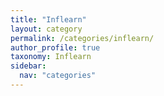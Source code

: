 ```yaml
---
title: "Inflearn"
layout: category
permalink: /categories/inflearn/
author_profile: true
taxonomy: Inflearn
sidebar:
  nav: "categories"
---
```

